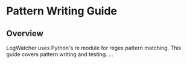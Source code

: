 # Pattern Writing Guide

## Overview
LogWatcher uses Python's re module for regex pattern matching. This guide covers pattern writing and testing.
...